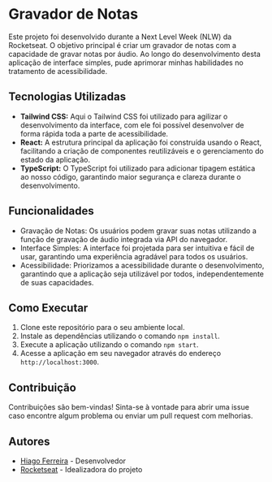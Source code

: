 
# Gravador de Notas

Este projeto foi desenvolvido durante a Next Level Week (NLW) da Rocketseat. O objetivo principal é criar um gravador de notas com a capacidade de gravar notas por áudio. Ao longo do desenvolvimento desta aplicação de interface simples, pude aprimorar minhas habilidades no tratamento de acessibilidade.

## Tecnologias Utilizadas

- **Tailwind CSS:**  Aqui o Tailwind CSS foi utilizado para agilizar o desenvolvimento da interface, com ele foi possível desenvolver de forma rápida toda a parte de acessibilidade.
- **React:** A estrutura principal da aplicação foi construída usando o React, facilitando a criação de componentes reutilizáveis e o gerenciamento do estado da aplicação.
- **TypeScript:** O TypeScript foi utilizado para adicionar tipagem estática ao nosso código, garantindo maior segurança e clareza durante o desenvolvimento.

## Funcionalidades

- Gravação de Notas: Os usuários podem gravar suas notas utilizando a função de gravação de áudio integrada via API do navegador.
- Interface Simples: A interface foi projetada para ser intuitiva e fácil de usar, garantindo uma experiência agradável para todos os usuários.
- Acessibilidade: Priorizamos a acessibilidade durante o desenvolvimento, garantindo que a aplicação seja utilizável por todos, independentemente de suas capacidades.

## Como Executar

1. Clone este repositório para o seu ambiente local.
2. Instale as dependências utilizando o comando `npm install`.
3. Execute a aplicação utilizando o comando `npm start`.
4. Acesse a aplicação em seu navegador através do endereço `http://localhost:3000`.

## Contribuição

Contribuições são bem-vindas! Sinta-se à vontade para abrir uma issue caso encontre algum problema ou enviar um pull request com melhorias.

## Autores

- [Hiago Ferreira](https://github.com/hiagoCf19) - Desenvolvedor
- [Rocketseat](https://github.com/Rocketseat) - Idealizadora do projeto

